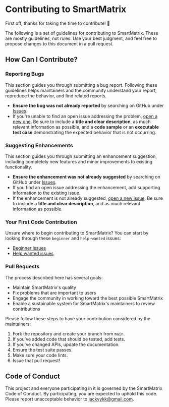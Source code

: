 # Contributing to SmartMatrix

First off, thanks for taking the time to contribute! 🎉

The following is a set of guidelines for contributing to SmartMatrix. These are mostly guidelines, not rules. Use your best judgment, and feel free to propose changes to this document in a pull request.

## How Can I Contribute?

### Reporting Bugs

This section guides you through submitting a bug report. Following these guidelines helps maintainers and the community understand your report, reproduce the behavior, and find related reports.

- **Ensure the bug was not already reported** by searching on GitHub under [Issues](https://github.com/jackyykk/SmartMatrix/issues).
- If you're unable to find an open issue addressing the problem, [open a new one](https://github.com/jackyykk/SmartMatrix/issues/new). Be sure to include a **title and clear description**, as much relevant information as possible, and a **code sample** or an **executable test case** demonstrating the expected behavior that is not occurring.

### Suggesting Enhancements

This section guides you through submitting an enhancement suggestion, including completely new features and minor improvements to existing functionality.

- **Ensure the enhancement was not already suggested** by searching on GitHub under [Issues](https://github.com/jackyykk/SmartMatrix/issues).
- If you find an open issue addressing the enhancement, add supporting information to the existing issue.
- If the enhancement is not already suggested, [open a new issue](https://github.com/jackyykk/SmartMatrix/issues/new). Be sure to include a **title and clear description**, and as much relevant information as possible.

### Your First Code Contribution

Unsure where to begin contributing to SmartMatrix? You can start by looking through these `beginner` and `help-wanted` issues:

- [Beginner issues](https://github.com/jackyykk/SmartMatrix/labels/beginner)
- [Help wanted issues](https://github.com/jackyykk/SmartMatrix/labels/help%20wanted)

### Pull Requests

The process described here has several goals:

- Maintain SmartMatrix's quality
- Fix problems that are important to users
- Engage the community in working toward the best possible SmartMatrix
- Enable a sustainable system for SmartMatrix's maintainers to review contributions

Please follow these steps to have your contribution considered by the maintainers:

1. Fork the repository and create your branch from `main`.
2. If you've added code that should be tested, add tests.
3. If you've changed APIs, update the documentation.
4. Ensure the test suite passes.
5. Make sure your code lints.
6. Issue that pull request!

## Code of Conduct

This project and everyone participating in it is governed by the SmartMatrix Code of Conduct. By participating, you are expected to uphold this code. Please report unacceptable behavior to jackyykk@gmail.com.
